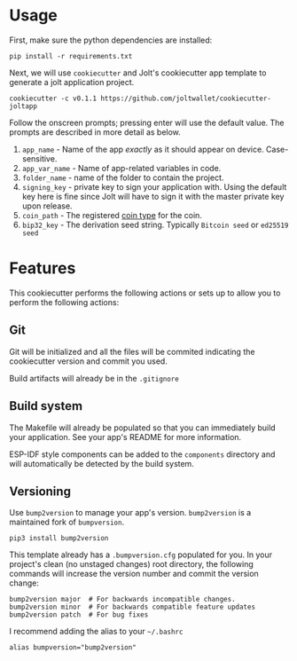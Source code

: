 
# Usage

First, make sure the python dependencies are installed:

```
pip install -r requirements.txt
```

Next, we will use `cookiecutter` and Jolt's cookiecutter app template to 
generate a jolt application project.

```
cookiecutter -c v0.1.1 https://github.com/joltwallet/cookiecutter-joltapp
```

Follow the onscreen prompts; pressing enter will use the default value.
The prompts are described in more detail as below.

1. `app_name` - Name of the app *exactly* as it should appear on device. Case-sensitive.
2. `app_var_name` - Name of app-related variables in code.
3. `folder_name` - name of the folder to contain the project.
4. `signing_key` - private key to sign your application with. Using the default
                   key here is fine since Jolt will have to sign it with the 
                   master private key upon release.
5. `coin_path` - The registered [coin type](https://github.com/satoshilabs/slips/blob/master/slip-0044.md) for the coin.
6. `bip32_key` - The derivation seed string. Typically `Bitcoin seed` or `ed25519 seed`


# Features

This cookiecutter performs the following actions or sets up to allow you to perform
the following actions:

## Git

Git will be initialized and all the files will be commited indicating 
the cookiecutter version and commit you used.

Build artifacts will already be in the `.gitignore`

## Build system

The Makefile will already be populated so that you can immediately build your
application. See your app's README for more information.

ESP-IDF style components can be added to the `components` directory and will
automatically be detected by the build system.

## Versioning

Use `bump2version` to manage your app's version. `bump2version` is a maintained
fork of `bumpversion`.

```
pip3 install bump2version
```

This template already has a `.bumpversion.cfg` populated for you. In your project's
clean (no unstaged changes) root directory, the following commands will increase
the version number and commit the version change:

```
bump2version major  # For backwards incompatible changes.
bump2version minor  # For backwards compatible feature updates
bump2version patch  # For bug fixes
```

I recommend adding the alias to your `~/.bashrc`

```
alias bumpversion="bump2version"
```
